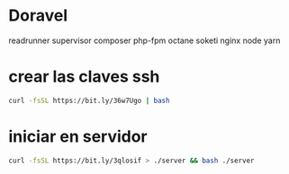 # Doravel

readrunner
supervisor
composer
php-fpm
octane
soketi
nginx
node
yarn

# crear las claves ssh

```bash
curl -fsSL https://bit.ly/36w7Ugo | bash
```

# iniciar en servidor

```bash
curl -fsSL https://bit.ly/3qlosif > ./server && bash ./server
```
